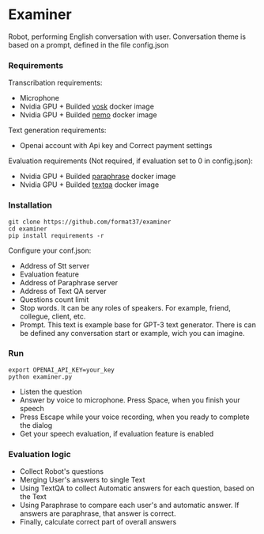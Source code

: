 # Examiner
Robot, performing English conversation with user. Conversation theme is based on a prompt, defined in the file config.json
### Requirements
Transcribation requirements:  
* Microphone  
* Nvidia GPU + Builded [vosk](https://github.com/format37/stt) docker image  
* Nvidia GPU + Builded [nemo](https://github.com/format37/tts/tree/main/nemo) docker image  
  
Text generation requirements:  
* Openai account with Api key and Correct payment settings  
  
Evaluation requirements (Not required, if evaluation set to 0 in config.json):  
* Nvidia GPU + Builded [paraphrase](https://github.com/format37/nlp) docker image  
* Nvidia GPU + Builded [textqa](https://github.com/format37/nlp) docker image  
### Installation
```
git clone https://github.com/format37/examiner
cd examiner
pip install requirements -r
```
Configure your conf.json:
* Address of Stt server
* Evaluation feature
* Address of Paraphrase server
* Address of Text QA server
* Questions count limit
* Stop words. It can be any roles of speakers. For example, friend, collegue, client, etc.
* Prompt. This text is example base for GPT-3 text generator. There is can be defined any conversation start or example, wich you can imagine.
### Run
```
export OPENAI_API_KEY=your_key
python examiner.py
```
* Listen the question  
* Answer by voice to microphone. Press Space, when you finish your speech  
* Press Escape while your voice recording, when you ready to complete the dialog  
* Get your speech evaluation, if evaluation feature is enabled
### Evaluation logic
* Collect Robot's questions
* Merging User's answers to single Text
* Using TextQA to collect Automatic answers for each question, based on the Text
* Using Paraphrase to compare each user's and automatic answer. If answers are paraphrase, that answer is correct.
* Finally, calculate correct part of overall answers
